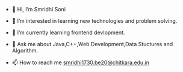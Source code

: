 - 👋 Hi, I’m Smridhi Soni

- 👀 I’m interested in learning new technologies and problem solving.

- 🌱 I’m currently learning frontend devlopment.

- 💞️ Ask me about Java,C++,Web Development,Data Stuctures and Algorithm.

- 📫 How to reach me smridhi1730.be20@chitkara.edu.in

<!---
SmridhiSoni/SmridhiSoni is a ✨ special ✨ repository because its `README.md` (this file) appears on your GitHub profile.
You can click the Preview link to take a look at your changes.
--->

